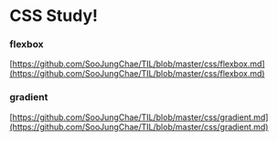 # CSS Study! 

### flexbox
[https://github.com/SooJungChae/TIL/blob/master/css/flexbox.md](https://github.com/SooJungChae/TIL/blob/master/css/flexbox.md)

### gradient
[https://github.com/SooJungChae/TIL/blob/master/css/gradient.md](https://github.com/SooJungChae/TIL/blob/master/css/gradient.md)
